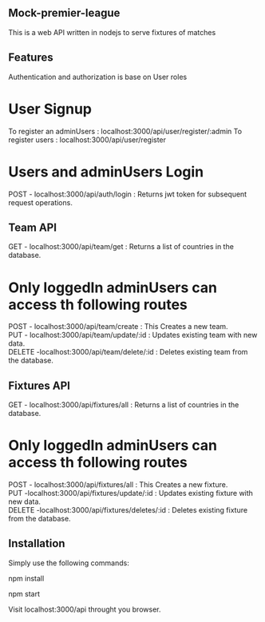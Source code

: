 ## Mock-premier-league
This is a web API written in nodejs to serve fixtures of matches

## Features
Authentication and authorization is base on User roles
# User Signup 
To register an adminUsers : localhost:3000/api/user/register/:admin
To register users :  localhost:3000/api/user/register

# Users and adminUsers Login 
POST - localhost:3000/api/auth/login : Returns jwt token for subsequent request operations.

## Team API
GET - localhost:3000/api/team/get : Returns a list of countries in the database.

# Only loggedIn adminUsers can access th following routes
POST - localhost:3000/api/team/create : This Creates a new team.              
PUT - localhost:3000/api/team/update/:id : Updates existing team with new data.                   
DELETE -localhost:3000/api/team/delete/:id : Deletes existing team from the database.                         

## Fixtures API
GET - localhost:3000/api/fixtures/all : Returns a list of countries in the database.

# Only loggedIn adminUsers can access th following routes
POST - localhost:3000/api/fixtures/all : This Creates a new fixture.                    
PUT -localhost:3000/api/fixtures/update/:id : Updates existing fixture with new data.                 
DELETE -localhost:3000/api/fixtures/deletes/:id  : Deletes existing fixture from the database.                   

## Installation
Simply use the following commands:

npm install

npm start

Visit localhost:3000/api throught you browser.
